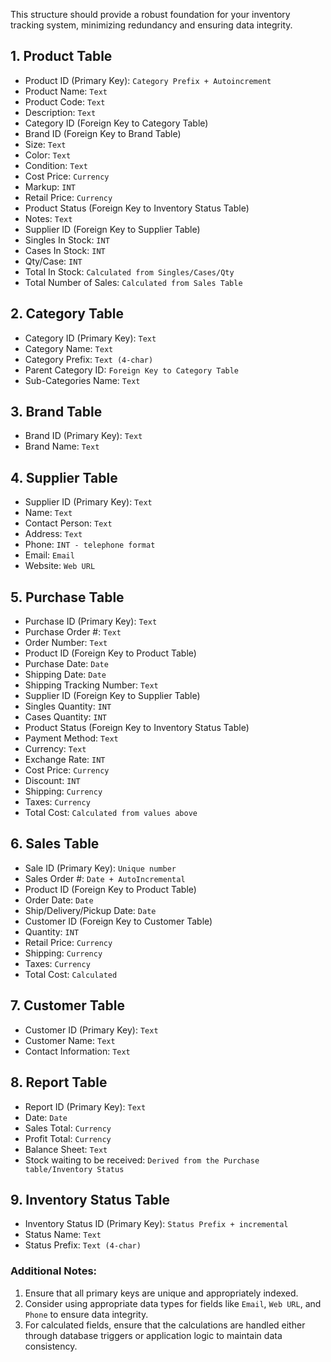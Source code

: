 This structure should provide a robust foundation for your inventory tracking system, minimizing redundancy and ensuring data integrity.

## 1. Product Table
- Product ID (Primary Key): `Category Prefix + Autoincrement`
- Product Name: `Text`
- Product Code: `Text`
- Description: `Text`
- Category ID (Foreign Key to Category Table)
- Brand ID (Foreign Key to Brand Table)
- Size: `Text`
- Color: `Text`
- Condition: `Text`
- Cost Price: `Currency`
- Markup: `INT`
- Retail Price: `Currency`
- Product Status (Foreign Key to Inventory Status Table)
- Notes: `Text`
- Supplier ID (Foreign Key to Supplier Table)
- Singles In Stock: `INT`
- Cases In Stock: `INT`
- Qty/Case: `INT`
- Total In Stock: `Calculated from Singles/Cases/Qty`
- Total Number of Sales: `Calculated from Sales Table`

## 2. Category Table
- Category ID (Primary Key): `Text`
- Category Name: `Text`
- Category Prefix: `Text (4-char)`
- Parent Category ID: `Foreign Key to Category Table`
- Sub-Categories Name: `Text`

## 3. Brand Table
- Brand ID (Primary Key): `Text`
- Brand Name: `Text`

## 4. Supplier Table
- Supplier ID (Primary Key): `Text`
- Name: `Text`
- Contact Person: `Text`
- Address: `Text`
- Phone: `INT - telephone format`
- Email: `Email`
- Website: `Web URL`

## 5. Purchase Table
- Purchase ID (Primary Key): `Text`
- Purchase Order #: `Text`
- Order Number: `Text`
- Product ID (Foreign Key to Product Table)
- Purchase Date: `Date`
- Shipping Date: `Date`
- Shipping Tracking Number: `Text`
- Supplier ID (Foreign Key to Supplier Table)
- Singles Quantity: `INT`
- Cases Quantity: `INT`
- Product Status (Foreign Key to Inventory Status Table)
- Payment Method: `Text`
- Currency: `Text`
- Exchange Rate: `INT`
- Cost Price: `Currency`
- Discount: `INT`
- Shipping: `Currency`
- Taxes: `Currency`
- Total Cost: `Calculated from values above`

## 6. Sales Table
- Sale ID (Primary Key): `Unique number`
- Sales Order #: `Date + AutoIncremental`
- Product ID (Foreign Key to Product Table)
- Order Date: `Date`
- Ship/Delivery/Pickup Date: `Date`
- Customer ID (Foreign Key to Customer Table)
- Quantity: `INT`
- Retail Price: `Currency`
- Shipping: `Currency`
- Taxes: `Currency`
- Total Cost: `Calculated`

## 7. Customer Table
- Customer ID (Primary Key): `Text`
- Customer Name: `Text`
- Contact Information: `Text`

## 8. Report Table
- Report ID (Primary Key): `Text`
- Date: `Date`
- Sales Total: `Currency`
- Profit Total: `Currency`
- Balance Sheet: `Text`
- Stock waiting to be received: `Derived from the Purchase table/Inventory Status`

## 9. Inventory Status Table
- Inventory Status ID (Primary Key): `Status Prefix + incremental`
- Status Name: `Text`
- Status Prefix: `Text (4-char)`

### Additional Notes:
1. Ensure that all primary keys are unique and appropriately indexed.
2. Consider using appropriate data types for fields like `Email`, `Web URL`, and `Phone` to ensure data integrity.
3. For calculated fields, ensure that the calculations are handled either through database triggers or application logic to maintain data consistency.

